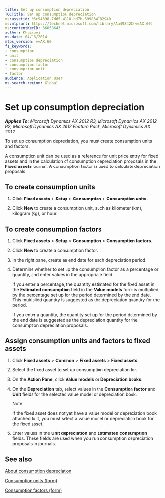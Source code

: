 ```yaml
---
title: Set up consumption depreciation
TOCTitle: Set up consumption depreciation
ms:assetid: 96c94398-7dd5-4310-bd7b-399834782940
ms:mtpsurl: https://technet.microsoft.com/library/Aa498428(v=AX.60)
ms:contentKeyID: 36058643
author: Khairunj
ms.date: 04/18/2014
mtps_version: v=AX.60
f1_keywords:
- consumption
- unit
- consumption depreciation
- consumption factor
- consumption unit
- factor
audience: Application User
ms.search.region: Global
---
```


# Set up consumption depreciation 


_**Applies To:** Microsoft Dynamics AX 2012 R3, Microsoft Dynamics AX 2012 R2, Microsoft Dynamics AX 2012 Feature Pack, Microsoft Dynamics AX 2012_

To set up consumption depreciation, you must create consumption units and factors.

A consumption unit can be used as a reference for unit price entry for fixed assets and in the calculation of consumption depreciation proposals in the **Fixed assets** journal. A consumption factor is used to calculate depreciation proposals.

## To create consumption units

1.  Click **Fixed assets** \> **Setup** \> **Consumption** \> **Consumption units**.

2.  Click **New** to create a consumption unit, such as kilometer (km), kilogram (kg), or hour.

## To create consumption factors

1.  Click **Fixed assets** \> **Setup** \> **Consumption** \> **Consumption factors**.

2.  Click **New** to create a consumption factor.

3.  In the right pane, create an end date for each depreciation period.

4.  Determine whether to set up the consumption factor as a percentage or quantity, and enter values in the appropriate field.
    
    If you enter a percentage, the quantity estimated for the fixed asset in the **Estimated consumption** field in the **Value models** form is multiplied by the percentage set up for the period determined by the end date. This multiplied quantity is suggested as the depreciation quantity for the period.
    
    If you enter a quantity, the quantity set up for the period determined by the end date is suggested as the depreciation quantity for the consumption depreciation proposals.

## Assign consumption units and factors to fixed assets

1.  Click **Fixed assets** \> **Common** \> **Fixed assets** \> **Fixed assets**.

2.  Select the fixed asset to set up consumption depreciation for.

3.  On the **Action Pane**, click **Value models** or **Depreciation books**.

4.  On the **Depreciation** tab, select values in the **Consumption factor** and **Unit** fields for the selected value model or depreciation book.
    

    > [!NOTE]
    > <P>If the fixed asset does not yet have a value model or depreciation book attached to it, you must select a value model or depreciation book for the fixed asset.</P>



5.  Enter values in the **Unit depreciation** and **Estimated consumption** fields. These fields are used when you run consumption depreciation proposals in journals.

## See also

[About consumption depreciation](about-consumption-depreciation.md)

[Consumption units (form)](https://technet.microsoft.com/library/aa576472\(v=ax.60\))

[Consumption factors (form)](https://technet.microsoft.com/library/aa571869\(v=ax.60\))

  



